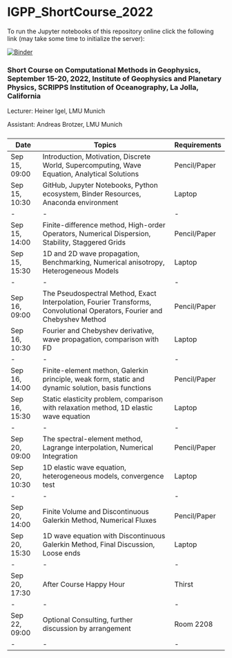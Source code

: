 # IGPP_ShortCourse_2022

To run the Jupyter notebooks of this repository online click the following link (may take some time to initialize the server):

[![Binder](https://mybinder.org/badge_logo.svg)](https://mybinder.org/v2/gh/heinerigel/IGPP_ShortCourse_2022/HEAD?urlpath=/tree/)

### Short Course on Computational Methods in Geophysics, September 15-20, 2022, Institute of Geophysics and Planetary Physics, SCRIPPS Institution of Oceanography, La Jolla, California

Lecturer: Heiner Igel, LMU Munich

Assistant: Andreas Brotzer, LMU Munich

##### 
  
 <font size="1"> 
 
| Date  |   Topics |  Requirements | 
|-|-|-|
| Sep 15, 09:00 |  Introduction, Motivation, Discrete World, Supercomputing, Wave Equation, Analytical Solutions |  Pencil/Paper | 
| Sep 15, 10:30 |  GitHub, Jupyter Notebooks, Python ecosystem, Binder Resources, Anaconda environment |  Laptop | 
|-|-|-|
| Sep 15, 14:00 |  Finite-difference method, High-order Operators, Numerical Dispersion, Stability, Staggered Grids |  Pencil/Paper | 
| Sep 15, 15:30 |  1D and 2D wave propagation, Benchmarking, Numerical anisotropy, Heterogeneous Models |  Laptop | 
|-|-|-|
| Sep 16, 09:00 |  The Pseudospectral Method, Exact Interpolation, Fourier Transforms, Convolutional Operators, Fourier and Chebyshev Method |  Pencil/Paper | 
| Sep 16, 10:30 |  Fourier and Chebyshev derivative, wave propagation, comparison with FD |  Laptop | 
|-|-|-|
| Sep 16, 14:00 |  Finite-element methon, Galerkin principle, weak form, static and dynamic solution, basis functions |  Pencil/Paper | 
| Sep 16, 15:30 |  Static elasticity problem, comparison with relaxation method, 1D elastic wave equation |  Laptop | 
|-|-|-|
| Sep 20, 09:00 |  The spectral-element method, Lagrange interpolation, Numerical Integration |  Pencil/Paper | 
| Sep 20, 10:30 |  1D elastic wave equation, heterogeneous models, convergence test |  Laptop | 
|-|-|-|
| Sep 20, 14:00 |  Finite Volume and Discontinuous Galerkin Method, Numerical Fluxes |  Pencil/Paper | 
| Sep 20, 15:30 | 1D wave equation with Discontinuous Galerkin Method, Final Discussion, Loose ends |  Laptop | 
|-|-|-|
| Sep 20, 17:30 |  After Course Happy Hour   | Thirst |
|-|-|-|
| Sep 22, 09:00 |  Optional Consulting, further discussion by arrangement   | Room 2208 |
|-|-|-|
  
</font> 
